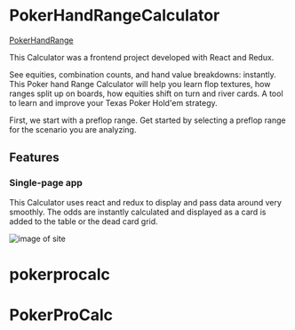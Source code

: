 # PokerHandRangeCalculator

[PokerHandRange](http://forestturner.github.io/PokerHandRangeCalc)

This Calculator was a frontend project developed with React and Redux. 

See equities, combination counts, and hand value breakdowns: instantly. This Poker hand Range Calculator will help you learn flop textures, how ranges split up on boards, how equities shift on turn and river cards. A tool to learn and improve your Texas Poker Hold'em strategy.

First, we start with a preflop range.
Get started by selecting a preflop range for the scenario you are analyzing.

## Features

### Single-page app

This Calculator uses react and redux to display and pass data around very smoothly. The odds are instantly calculated and displayed as a card is added to the table or the dead card grid.


![image of site](http://res.cloudinary.com/dnuopy1ir/image/upload/v1474874798/PokerHandCalc1.3_mgpp3w.png)
# pokerprocalc
# PokerProCalc
